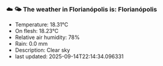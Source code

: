 ### ☁️ 🌤️  The weather in Florianópolis is: Florianópolis

- Temperature: 18.31°C
- On flesh: 18.23°C
- Relative air humidity: 78%
- Rain: 0.0 mm
- Description: Clear sky
- last updated: 2025-09-14T22:14:34.096331
